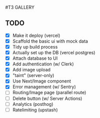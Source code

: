 #T3 GALLERY

## TODO

- [x] Make it deploy (vercel)
- [x] Scaffold the basic ui with mock data
- [x] Tidy up build process
- [x] Actually set up the DB (vercel postgres)
- [x] Attach database to UI
- [x] Add authentication (w/ Clerk)
- [x] Add image upload
- [x] "taint" (server-only)
- [x] Use Next/Image component
- [x] Error management (w/ Sentry)
- [ ] Routing/Image page (parallel route)
- [ ] Delete button (w/ Server Actions)
- [ ] Analytics (posthog)
- [ ] Ratelimiting (upstash)
